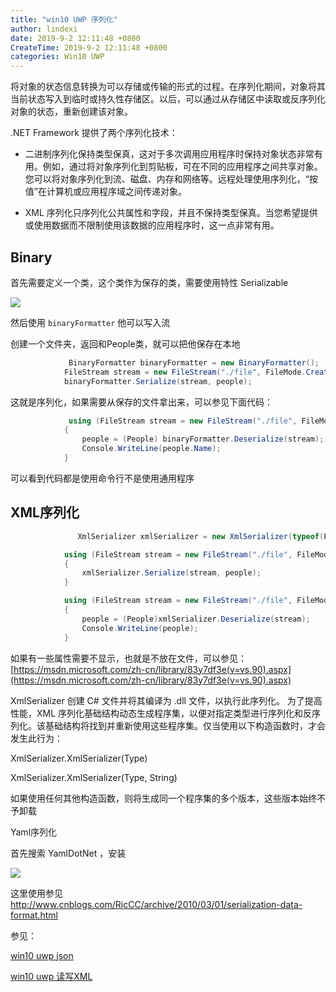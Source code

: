 ```yaml
---
title: "win10 UWP 序列化"
author: lindexi
date: 2019-9-2 12:11:48 +0800
CreateTime: 2019-9-2 12:11:48 +0800
categories: Win10 UWP
---
```


将对象的状态信息转换为可以存储或传输的形式的过程。在序列化期间，对象将其当前状态写入到临时或持久性存储区。以后，可以通过从存储区中读取或反序列化对象的状态，重新创建该对象。

<!--more-->




<div id="toc"></div>

.NET Framework 提供了两个序列化技术：

 - 二进制序列化保持类型保真，这对于多次调用应用程序时保持对象状态非常有用。例如，通过将对象序列化到剪贴板，可在不同的应用程序之间共享对象。您可以将对象序列化到流、磁盘、内存和网络等。远程处理使用序列化，“按值”在计算机或应用程序域之间传递对象。


 - XML 序列化只序列化公共属性和字段，并且不保持类型保真。当您希望提供或使用数据而不限制使用该数据的应用程序时，这一点非常有用。

## Binary 

首先需要定义一个类，这个类作为保存的类，需要使用特性 Serializable

![](http://image.acmx.xyz/AwCCAwMAItoFADbzBgABAAQArj4BAGZDAgBo6AkA6Nk%3D%2F2017420192248.jpg)

然后使用 `binaryFormatter` 他可以写入流

创建一个文件夹，返回和People类，就可以把他保存在本地


```csharp
             BinaryFormatter binaryFormatter = new BinaryFormatter();
            FileStream stream = new FileStream("./file", FileMode.Create);
            binaryFormatter.Serialize(stream, people);
```

这就是序列化，如果需要从保存的文件拿出来，可以参见下面代码：


```csharp
             using (FileStream stream = new FileStream("./file", FileMode.Open))
            {
                people = (People) binaryFormatter.Deserialize(stream);
                Console.WriteLine(people.Name);
            }
```

可以看到代码都是使用命令行不是使用通用程序

## XML序列化

```csharp
               XmlSerializer xmlSerializer = new XmlSerializer(typeof(People));

            using (FileStream stream = new FileStream("./file", FileMode.Create))
            {
                xmlSerializer.Serialize(stream, people);
            }

            using (FileStream stream = new FileStream("./file", FileMode.Open))
            {
                people = (People)xmlSerializer.Deserialize(stream);
                Console.WriteLine(people);
            }
```


如果有一些属性需要不显示，也就是不放在文件，可以参见：[https://msdn.microsoft.com/zh-cn/library/83y7df3e(v=vs.90).aspx](https://msdn.microsoft.com/zh-cn/library/83y7df3e(v=vs.90).aspx)

XmlSerializer 创建 C# 文件并将其编译为 .dll 文件，以执行此序列化。
为了提高性能，XML 序列化基础结构动态生成程序集，以便对指定类型进行序列化和反序列化。该基础结构将找到并重新使用这些程序集。仅当使用以下构造函数时，才会发生此行为：

XmlSerializer.XmlSerializer(Type)

XmlSerializer.XmlSerializer(Type, String)

如果使用任何其他构造函数，则将生成同一个程序集的多个版本，这些版本始终不予卸载

Yaml序列化

首先搜索 YamlDotNet ，安装

![](http://image.acmx.xyz/AwCCAwMAItoFADbzBgABAAQArj4BAGZDAgBo6AkA6Nk%3D%2F201742019318.jpg)

这里使用参见 http://www.cnblogs.com/RicCC/archive/2010/03/01/serialization-data-format.html



参见：

[win10 uwp json](http://lindexi.oschina.io/lindexi//post/win10-uwp-json/)

[win10 uwp 读写XML](http://lindexi.oschina.io/lindexi//post/win10-uwp-%E8%AF%BB%E5%86%99XML/)





